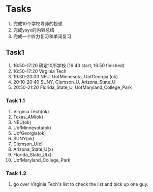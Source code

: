 # Tasks
1. 完成10个学校导师的投递
2. 完成ysyx的内容总结
3. 完成一个听力复习和单词复习

## Task1
1. 16:50-17:20 确定10所学校 (16:43 start, 16:50 finished)
2. 16:50-17:20 Virginia Tech 
3. 19:30-20:00 NEU, UofMinnesota, UofGeorgia (ok)
4. 20:10-20:40 SUNY, Clemson_U, Arizona_State_U
5. 20:50-21:20 Florida_State_U, UofMaryland_College_Park

### Task 1.1
1. Virginia Tech(ok)
2. Texas_AM(ok)
3. NEU(ok)
4. UofMinnesota(ok)
5. UofGeorgia(ok)
6. SUNY(ok)
7. Clemson_U(x)
8. Arizona_State_U(x)
9. Florida_State_U(x)
10. UofMaryland_College_Park

### Task 1.2
1. go over Virginia Tech's list to check the list and pick up one guy.


